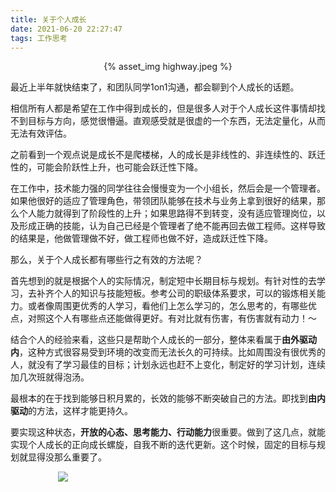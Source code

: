 ```yaml
---
title: 关于个人成长
date: 2021-06-20 22:27:47
tags: 工作思考
---
```


<p align="center">
{% asset_img highway.jpeg %}
</p>


最近上半年就快结束了，和团队同学1on1沟通，都会聊到个人成长的话题。

相信所有人都是希望在工作中得到成长的，但是很多人对于个人成长这件事情却找不到目标与方向，感觉很懵逼。直观感受就是很虚的一个东西，无法定量化，从而无法有效评估。

之前看到一个观点说是成长不是爬楼梯，人的成长是非线性的、非连续性的、跃迁性的，可能会阶跃性上升，也可能会跃迁性下降。

在工作中，技术能力强的同学往往会慢慢变为一个小组长，然后会是一个管理者。如果他很好的适应了管理角色，带领团队能够在技术与业务上拿到很好的结果，那么个人能力就得到了阶段性的上升；如果思路得不到转变，没有适应管理岗位，以及形成正确的技能，认为自己已经是个管理者了绝不能再回去做工程师。这样导致的结果是，他做管理做不好，做工程师也做不好，造成跃迁性下降。

那么，关于个人成长都有哪些行之有效的方法呢？

首先想到的就是根据个人的实际情况，制定短中长期目标与规划。有针对性的去学习，去补齐个人的知识与技能短板。参考公司的职级体系要求，可以的锻炼相关能力。或者像周围更优秀的人学习，看他们上怎么学习的，怎么思考的，有哪些优点，对照这个人有哪些点还能做得更好。有对比就有伤害，有伤害就有动力！～

结合个人的经验来看，这些只是帮助个人成长的一部分，整体来看属于**由外驱动内**，这种方式很容易受到环境的改变而无法长久的可持续。比如周围没有很优秀的人，就没有了学习最佳的目标；计划永远也赶不上变化，制定好的学习计划，连续加几次班就得泡汤。

最根本的在于找到能够日积月累的，长效的能够不断突破自己的方法。即找到**由内驱动**的方法，这样才能更持久。

要实现这种状态，**开放的心态、思考能力、行动能力**很重要。做到了这几点，就能实现个人成长的正向成长螺旋，自我不断的迭代更新。这个时候，固定的目标与规划就显得没那么重要了。


<div style="width:70%;margin:auto">
<img src='http://muchstudy.com/2020/04/04/聊聊一线开发的基本素养/公众号二维码.gif'>
</div>